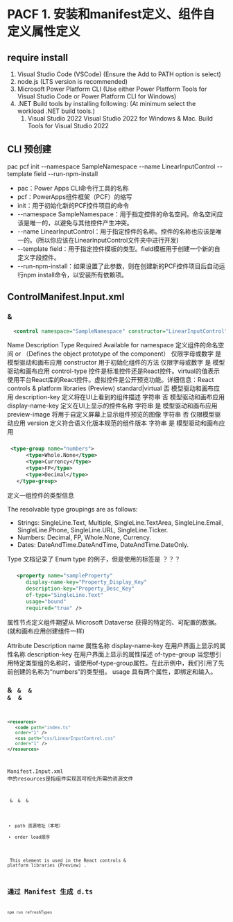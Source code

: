 # PACF  1. 安装和manifest定义、组件自定义属性定义

## require install

1. Visual Studio Code (VSCode) (Ensure the Add to PATH option is select)
2. node.js (LTS version is recommended)
3. Microsoft Power Platform CLI (Use either Power Platform Tools for Visual Studio Code or Power Platform CLI for Windows)
4. .NET Build tools by installing following: (At minimum select the workload .NET build tools.)
    1. Visual Studio 2022 Visual Studio 2022 for Windows & Mac. Build Tools for Visual Studio 2022

## CLI 预创建

pac pcf init --namespace SampleNamespace --name LinearInputControl --template field --run-npm-install

* pac：Power Apps CLI命令行工具的名称
* pcf：PowerApps组件框架（PCF）的缩写
* init：用于初始化新的PCF控件项目的命令
* --namespace SampleNamespace：用于指定控件的命名空间。命名空间应该是唯一的，以避免与其他控件产生冲突。
* --name LinearInputControl：用于指定控件的名称。控件的名称也应该是唯一的。(所以你应该在LinearInputControl文件夹中进行开发)
* --template field：用于指定控件模板的类型。field模板用于创建一个新的自定义字段控件。
* --run-npm-install：如果设置了此参数，则在创建新的PCF控件项目后自动运行npm install命令，以安装所有依赖项。

## ControlManifest.Input.xml

### <manifest> & <control>

```xml
  <control namespace="SampleNamespace" constructor="LinearInputControl" version="0.0.1" display-name-key="LinearInputControl" description-key="LinearInputControl description" control-type="standard" >

```

Name Description Type Required Available for
namespace 定义组件的命名空间 or （Defines the object prototype of the component） 仅限字母或数字 是 模型驱动和画布应用
constructor 用于初始化组件的方法 仅限字母或数字 是 模型驱动和画布应用
control-type 控件是标准控件还是React控件。virtual的值表示使用平台React库的React控件。虚拟控件是公开预览功能。详细信息：React controls & platform libraries (Preview) standard|virtual 否 模型驱动和画布应用
description-key 定义将在UI上看到的组件描述 字符串 否 模型驱动和画布应用
display-name-key 定义在UI上显示的控件名称 字符串 是 模型驱动和画布应用
preview-image 将用于自定义屏幕上显示组件预览的图像 字符串 否 仅限模型驱动应用
version 定义符合语义化版本规范的组件版本 字符串 是 模型驱动和画布应用

### <type-group name="numbers"> <type>

```xml
 <type-group name="numbers">
      <type>Whole.None</type>
      <type>Currency</type>
      <type>FP</type>
      <type>Decimal</type>
   </type-group>
```

定义一组控件的类型信息

The resolvable type groupings are as follows:

* Strings: SingleLine.Text, Multiple, SingleLine.TextArea, SingleLine.Email, SingleLine.Phone, SingleLine.URL, SingleLine.Ticker.
* Numbers: Decimal, FP, Whole.None, Currency.
* Dates: DateAndTime.DateAndTime, DateAndTime.DateOnly.

Type 文档记录了 Enum type 的例子，但是使用的标签是<property> ？？？

### <property>

```xml
   <property name="sampleProperty"
      display-name-key="Property_Display_Key"
      description-key="Property_Desc_Key"
      of-type="SingleLine.Text"
      usage="bound"
      required="true" />

```

属性节点定义组件期望从 Microsoft Dataverse 获得的特定的、可配置的数据。(就和画布应用创建组件一样)

Attribute Description
name 属性名称
display-name-key 在用户界面上显示的属性名称
description-key 在用户界面上显示的属性描述
of-type-group 当您想引用特定类型组的名称时，请使用of-type-group属性。在此示例中，我们引用了先前创建的名称为“numbers”的类型组。
usage 具有两个属性，即绑定和输入。

### <resources> & <code> & <css> & <img> & <resx> & <platform-library>

```xml
<resources>
   <code path="index.ts"
   order="1" />
   <css path="css/LinearInputControl.css"
   order="1" />
</resources>
```

Manifest.Input.xml 中的resources是指组件实现其可视化所需的资源文件

<code> & <css> & <img> & <resx>

* path 资源地址（本地）
* order load顺序

<platform-library> This element is used in the React controls & platform libraries (Preview) .

## 通过 Manifest 生成 d.ts

```CLI
npm run refreshTypes
```

